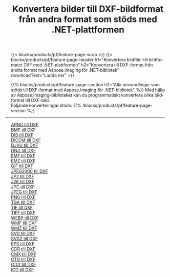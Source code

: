 ﻿---
title: Konvertera bilder till DXF-bildformat från andra format som stöds med .NET-plattformen 
weight: 3920
url: /sv/net/conversion/to/dxf 
lang: sv
langdirlevel: 2
locales: zh-hans,ja,it,ru,de,es,fr,nl,id,lt,pl,pt,vi,tr,ko,zh-hant,ar,hi,th,sv,cs,uk,he
description: Med Aspose.Imaging för .NET-bibliotek är det lätt att konvertera till DXF från andra bildformat som stöds
---

{{< blocks/products/pf/feature-page-wrap >}}
{{< blocks/products/pf/feature-page-header h1="Konvertera bildfiler till bildformatet DXF med .NET-plattformen" h2="Konvertera till DXF-format från andra format med Aspose.Imaging för .NET-bibliotek" downloadText="Ladda ner" >}}


{{% blocks/products/pf/feature-page-section  h2="Alla omvandlingar som stöds till DXF-format med Aspose.Imaging för .NET-bibliotek" %}}
Med hjälp av Aspose.Imaging-biblioteket kan du programmatiskt konvertera olika bildformat till DXF-bild.
<br/>
Följande konverteringar stöds:
{{% /blocks/products/pf/feature-page-section %}}
<div class="container-fluid productfamilypage bg-gray">
    <div class="convertypes bg-gray agp-content section">
        <div class="container">
		<hr style="margin-left:-20px;"/>
		<div class="row other-converters">
		    <div class='col-md-2 other-converter remove-lp remove-rp'><a href="/imaging/sv/net/conversion/apng-to-dxf" >APNG till DXF</a></div>
<div class='col-md-2 other-converter remove-lp remove-rp'><a href="/imaging/sv/net/conversion/bmp-to-dxf" >BMP till DXF</a></div>
<div class='col-md-2 other-converter remove-lp remove-rp'><a href="/imaging/sv/net/conversion/dib-to-dxf" >DIB till DXF</a></div>
<div class='col-md-2 other-converter remove-lp remove-rp'><a href="/imaging/sv/net/conversion/dicom-to-dxf" >DICOM till DXF</a></div>
<div class='col-md-2 other-converter remove-lp remove-rp'><a href="/imaging/sv/net/conversion/djvu-to-dxf" >DJVU till DXF</a></div>
<div class='col-md-2 other-converter remove-lp remove-rp'><a href="/imaging/sv/net/conversion/dng-to-dxf" >DNG till DXF</a></div>
<div class='col-md-2 other-converter remove-lp remove-rp'><a href="/imaging/sv/net/conversion/emf-to-dxf" >EMF till DXF</a></div>
<div class='col-md-2 other-converter remove-lp remove-rp'><a href="/imaging/sv/net/conversion/emz-to-dxf" >EMZ till DXF</a></div>
<div class='col-md-2 other-converter remove-lp remove-rp'><a href="/imaging/sv/net/conversion/gif-to-dxf" >GIF till DXF</a></div>
<div class='col-md-2 other-converter remove-lp remove-rp'><a href="/imaging/sv/net/conversion/jpeg2000-to-dxf" >JPEG2000 till DXF</a></div>
<div class='col-md-2 other-converter remove-lp remove-rp'><a href="/imaging/sv/net/conversion/jp2-to-dxf" >JP2 till DXF</a></div>
<div class='col-md-2 other-converter remove-lp remove-rp'><a href="/imaging/sv/net/conversion/j2k-to-dxf" >J2K till DXF</a></div>
<div class='col-md-2 other-converter remove-lp remove-rp'><a href="/imaging/sv/net/conversion/jpg-to-dxf" >JPG till DXF</a></div>
<div class='col-md-2 other-converter remove-lp remove-rp'><a href="/imaging/sv/net/conversion/jpeg-to-dxf" >JPEG till DXF</a></div>
<div class='col-md-2 other-converter remove-lp remove-rp'><a href="/imaging/sv/net/conversion/png-to-dxf" >PNG till DXF</a></div>
<div class='col-md-2 other-converter remove-lp remove-rp'><a href="/imaging/sv/net/conversion/tga-to-dxf" >TGA till DXF</a></div>
<div class='col-md-2 other-converter remove-lp remove-rp'><a href="/imaging/sv/net/conversion/tif-to-dxf" >TIF till DXF</a></div>
<div class='col-md-2 other-converter remove-lp remove-rp'><a href="/imaging/sv/net/conversion/tiff-to-dxf" >TIFF till DXF</a></div>
<div class='col-md-2 other-converter remove-lp remove-rp'><a href="/imaging/sv/net/conversion/webp-to-dxf" >WEBP till DXF</a></div>
<div class='col-md-2 other-converter remove-lp remove-rp'><a href="/imaging/sv/net/conversion/wmf-to-dxf" >WMF till DXF</a></div>
<div class='col-md-2 other-converter remove-lp remove-rp'><a href="/imaging/sv/net/conversion/wmz-to-dxf" >WMZ till DXF</a></div>
<div class='col-md-2 other-converter remove-lp remove-rp'><a href="/imaging/sv/net/conversion/svg-to-dxf" >SVG till DXF</a></div>
<div class='col-md-2 other-converter remove-lp remove-rp'><a href="/imaging/sv/net/conversion/svgz-to-dxf" >SVGZ till DXF</a></div>
<div class='col-md-2 other-converter remove-lp remove-rp'><a href="/imaging/sv/net/conversion/eps-to-dxf" >EPS till DXF</a></div>
<div class='col-md-2 other-converter remove-lp remove-rp'><a href="/imaging/sv/net/conversion/cdr-to-dxf" >CDR till DXF</a></div>
<div class='col-md-2 other-converter remove-lp remove-rp'><a href="/imaging/sv/net/conversion/cmx-to-dxf" >CMX till DXF</a></div>
<div class='col-md-2 other-converter remove-lp remove-rp'><a href="/imaging/sv/net/conversion/otg-to-dxf" >OTG till DXF</a></div>
<div class='col-md-2 other-converter remove-lp remove-rp'><a href="/imaging/sv/net/conversion/odg-to-dxf" >ODG till DXF</a></div>
<div class='col-md-2 other-converter remove-lp remove-rp'><a href="/imaging/sv/net/conversion/ico-to-dxf" >ICO till DXF</a></div>
                </div>
        </div>
    </div>
</div>
<br/>

